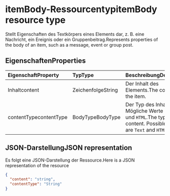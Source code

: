 # <a name="itembody-resource-type"></a><span data-ttu-id="7ab09-101">itemBody-Ressourcentyp</span><span class="sxs-lookup"><span data-stu-id="7ab09-101">itemBody resource type</span></span>

<span data-ttu-id="7ab09-102">Stellt Eigenschaften des Textkörpers eines Elements dar, z. B. eine Nachricht, ein Ereignis oder ein Gruppenbeitrag.</span><span class="sxs-lookup"><span data-stu-id="7ab09-102">Represents properties of the body of an item, such as a message, event or group post.</span></span>

## <a name="properties"></a><span data-ttu-id="7ab09-103">Eigenschaften</span><span class="sxs-lookup"><span data-stu-id="7ab09-103">Properties</span></span>
| <span data-ttu-id="7ab09-104">Eigenschaft</span><span class="sxs-lookup"><span data-stu-id="7ab09-104">Property</span></span>     | <span data-ttu-id="7ab09-105">Typ</span><span class="sxs-lookup"><span data-stu-id="7ab09-105">Type</span></span>   |<span data-ttu-id="7ab09-106">Beschreibung</span><span class="sxs-lookup"><span data-stu-id="7ab09-106">Description</span></span>|
|:---------------|:--------|:----------|
|<span data-ttu-id="7ab09-107">Inhalt</span><span class="sxs-lookup"><span data-stu-id="7ab09-107">content</span></span>|<span data-ttu-id="7ab09-108">Zeichenfolge</span><span class="sxs-lookup"><span data-stu-id="7ab09-108">String</span></span>|<span data-ttu-id="7ab09-109">Der Inhalt des Elements.</span><span class="sxs-lookup"><span data-stu-id="7ab09-109">The content of the item.</span></span>|
|<span data-ttu-id="7ab09-110">contentType</span><span class="sxs-lookup"><span data-stu-id="7ab09-110">contentType</span></span>|<span data-ttu-id="7ab09-111">BodyType</span><span class="sxs-lookup"><span data-stu-id="7ab09-111">BodyType</span></span>|<span data-ttu-id="7ab09-p101">Der Typ des Inhalts. Mögliche Werte sind `Text` und `HTML`.</span><span class="sxs-lookup"><span data-stu-id="7ab09-p101">The type of the content. Possible values are `Text` and `HTML`.</span></span>|

## <a name="json-representation"></a><span data-ttu-id="7ab09-114">JSON-Darstellung</span><span class="sxs-lookup"><span data-stu-id="7ab09-114">JSON representation</span></span>

<span data-ttu-id="7ab09-115">Es folgt eine JSON-Darstellung der Ressource.</span><span class="sxs-lookup"><span data-stu-id="7ab09-115">Here is a JSON representation of the resource</span></span>

<!-- {
  "blockType": "resource",
  "optionalProperties": [

  ],
  "@odata.type": "microsoft.graph.itemBody"
}-->

```json
{
  "content": "string",
  "contentType": "String"
}

```

<!-- uuid: 8fcb5dbc-d5aa-4681-8e31-b001d5168d79
2015-10-25 14:57:30 UTC -->
<!-- {
  "type": "#page.annotation",
  "description": "itemBody resource",
  "keywords": "",
  "section": "documentation",
  "tocPath": ""
}-->
